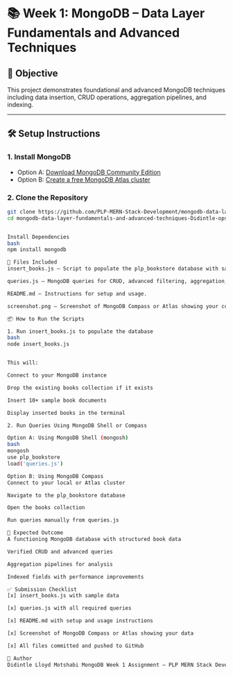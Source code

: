  # 📚 Week 1: MongoDB – Data Layer Fundamentals and Advanced Techniques

## 🚀 Objective
This project demonstrates foundational and advanced MongoDB techniques including data insertion, CRUD operations, aggregation pipelines, and indexing.

---

## 🛠️ Setup Instructions

### 1. Install MongoDB
- Option A: [Download MongoDB Community Edition](https://www.mongodb.com/try/download/community)
- Option B: [Create a free MongoDB Atlas cluster](https://www.mongodb.com/cloud/atlas/register)

### 2. Clone the Repository
```bash
git clone https://github.com/PLP-MERN-Stack-Development/mongodb-data-layer-fundamentals-and-advanced-techniques-Didintle-ops.git
cd mongodb-data-layer-fundamentals-and-advanced-techniques-Didintle-ops


Install Dependencies
bash
npm install mongodb

📂 Files Included
insert_books.js – Script to populate the plp_bookstore database with sample book data.

queries.js – MongoDB queries for CRUD, advanced filtering, aggregation, and indexing.

README.md – Instructions for setup and usage.

screenshot.png – Screenshot of MongoDB Compass or Atlas showing your collections and sample data.

📦 How to Run the Scripts

1. Run insert_books.js to populate the database
bash
node insert_books.js


This will:

Connect to your MongoDB instance

Drop the existing books collection if it exists

Insert 10+ sample book documents

Display inserted books in the terminal

2. Run Queries Using MongoDB Shell or Compass

Option A: Using MongoDB Shell (mongosh)
bash
mongosh
use plp_bookstore
load('queries.js')

Option B: Using MongoDB Compass
Connect to your local or Atlas cluster

Navigate to the plp_bookstore database

Open the books collection

Run queries manually from queries.js

🧪 Expected Outcome
A functioning MongoDB database with structured book data

Verified CRUD and advanced queries

Aggregation pipelines for analysis

Indexed fields with performance improvements

✅ Submission Checklist
[x] insert_books.js with sample data

[x] queries.js with all required queries

[x] README.md with setup and usage instructions

[x] Screenshot of MongoDB Compass or Atlas showing your data

[x] All files committed and pushed to GitHub

👤 Author
Didintle Lloyd Motshabi MongoDB Week 1 Assignment – PLP MERN Stack Development
